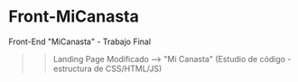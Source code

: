 # Front-MiCanasta
Front-End "MiCanasta" - Trabajo Final 

>> Landing Page Modificado --> "Mi Canasta"
(Estudio de código - estructura de CSS/HTML/JS)
